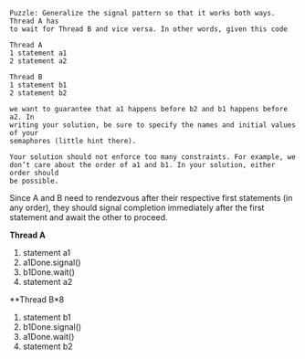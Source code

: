 ```
Puzzle: Generalize the signal pattern so that it works both ways. Thread A has
to wait for Thread B and vice versa. In other words, given this code

Thread A
1 statement a1
2 statement a2

Thread B
1 statement b1
2 statement b2

we want to guarantee that a1 happens before b2 and b1 happens before a2. In
writing your solution, be sure to specify the names and initial values of your
semaphores (little hint there).

Your solution should not enforce too many constraints. For example, we
don’t care about the order of a1 and b1. In your solution, either order should
be possible.
```

Since A and B need to rendezvous after their respective first statements (in any order), they should signal completion immediately after the first statement and await the other to proceed. 

**Thread A**

1. statement a1
2. a1Done.signal()
3. b1Done.wait()
4. statement a2


**Thread B*8

1. statement b1
2. b1Done.signal()
3. a1Done.wait()
4. statement b2

